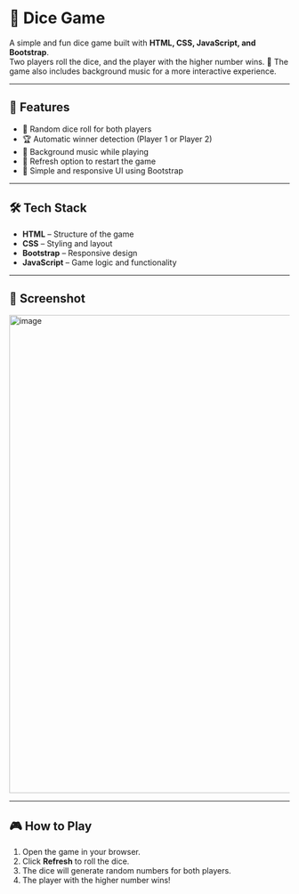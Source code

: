 # 🎲 Dice Game  

A simple and fun dice game built with **HTML, CSS, JavaScript, and Bootstrap**.  
Two players roll the dice, and the player with the higher number wins. 🎵 The game also includes background music for a more interactive experience.  

---

## 🚀 Features  

- 🎲 Random dice roll for both players  
- 🏆 Automatic winner detection (Player 1 or Player 2)  
- 🎵 Background music while playing  
- 🔄 Refresh option to restart the game  
- 🎨 Simple and responsive UI using Bootstrap  

---

## 🛠️ Tech Stack  

- **HTML** – Structure of the game  
- **CSS** – Styling and layout  
- **Bootstrap** – Responsive design  
- **JavaScript** – Game logic and functionality  

---

## 📸 Screenshot  

<img width="1203" height="860" alt="image" src="https://github.com/user-attachments/assets/928df675-a19a-4b5e-b195-8b0f58a9df5c" />

---

## 🎮 How to Play  

1. Open the game in your browser.  
2. Click **Refresh** to roll the dice.  
3. The dice will generate random numbers for both players.  
4. The player with the higher number wins!  
